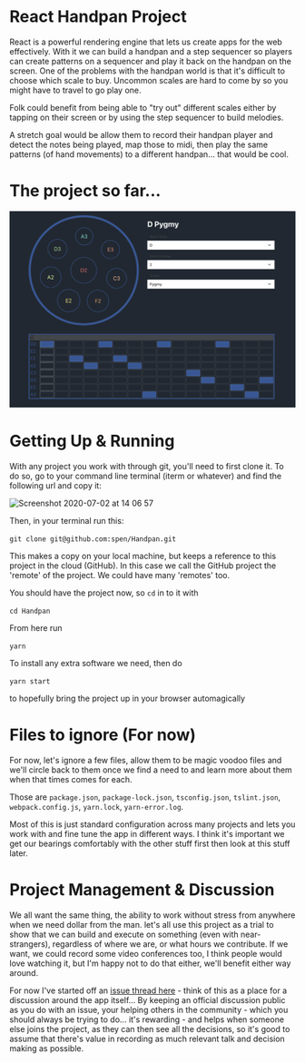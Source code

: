 # React Handpan Project

React is a powerful rendering engine that lets us create apps for the web effectively.
With it we can build a handpan and a step sequencer so players can create patterns on a sequencer and play it back on the handpan on the screen.
One of the problems with the handpan world is that it's difficult to choose which scale to buy. Uncommon scales are hard to come by so you might have to travel to go play one.

Folk could benefit from being able to "try out" different scales either by tapping on their screen or by using the step sequencer to build melodies.

A stretch goal would be allow them to record their handpan player and detect the notes being played, map those to midi, then play the same patterns (of hand movements) to a different handpan... that would be cool.

# The project so far...

![Screen shot](./2020-07-28.png?raw=true)

# Getting Up & Running

With any project you work with through git, you'll need to first clone it. To do so, go to your command line terminal (iterm or whatever) and find the following url and copy it:

<img width="608" alt="Screenshot 2020-07-02 at 14 06 57" src="https://user-images.githubusercontent.com/4335450/86362576-6890d200-bc6d-11ea-8902-e2da62924348.png">

Then, in your terminal run this:

`git clone git@github.com:spen/Handpan.git`

This makes a copy on your local machine, but keeps a reference to this project in the cloud (GitHub). In this case we call the GitHub project the 'remote' of the project. We could have many 'remotes' too.

You should have the project now, so `cd` in to it with

`cd Handpan`

From here run

`yarn`

To install any extra software we need, then do

`yarn start`

to hopefully bring the project up in your browser automagically

# Files to ignore (For now)

For now, let's ignore a few files, allow them to be magic voodoo files and we'll circle back to them once we find a need to and learn more about them when that times comes for each.

Those are `package.json`, `package-lock.json`, `tsconfig.json`, `tslint.json`, `webpack.config.js`, `yarn.lock`, `yarn-error.log`.

Most of this is just standard configuration across many projects and lets you work with and fine tune the app in different ways.
I think it's important we get our bearings comfortably with the other stuff first then look at this stuff later.

# Project Management & Discussion

We all want the same thing, the ability to work without stress from anywhere when we need dollar from the man. let's all use this project as a trial to show that we can build and execute on something (even with near-strangers), regardless of where we are, or what hours we contribute.
If we want, we could record some video conferences too, I think people would love watching it, but I'm happy not to do that either, we'll benefit either way around.

For now I've started off an [issue thread here](https://github.com/spen/Handpan/issues/1) - think of this as a place for a discussion around the app itself... By keeping an official discussion public as you do with an issue, your helping others in the community - which you should always be trying to do... it's rewarding - and helps when someone else joins the project, as they can then see all the decisions, so it's good to assume that there's value in recording as much relevant talk and decision making as possible.
